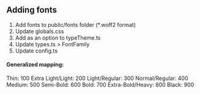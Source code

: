 ## Adding fonts

1. Add fonts to public/fonts folder (\*.woff2 format)
2. Update globals.css
3. Add as an option to typeTheme.ts
4. Update types.ts > FontFamily
5. Update config.ts

#### Generalized mapping:

Thin: 100
Extra Light/Light: 200
Light/Regular: 300
Normal/Regular: 400
Medium: 500
Semi-Bold: 600
Bold: 700
Extra-Bold/Heavy: 800
Black: 900
